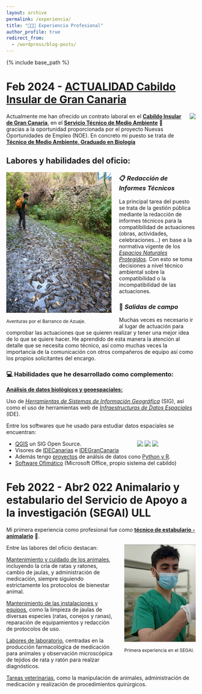 ```yaml
---
layout: archive
permalink: /experiencia/
title: "👨‍💼💼 Experiencia Profesional"
author_profile: true
redirect_from:
  - /wordpress/blog-posts/
---
```


{% include base_path %}

Feb 2024 - <u>ACTUALIDAD Cabildo Insular de Gran Canaria</u>
===

<div style="float: right; margin-left: 20px;">
  <img src="https://pbs.twimg.com/profile_images/1561716451173621760/kLELmYdp_400x400.jpg" width="100px">
</div>

Actualmente me han ofrecido un contrato laboral en el <u><strong>Cabildo Insular de Gran Canaria</strong></u>, en el <u><strong>Servicio Técnico de Medio Ambiente</strong></u> 🌲 gracias a la oportunidad proporcionada por el proyecto Nuevas Oportunidades de Empleo (NOE). En concreto mi puesto se trata de <u><strong>Técnico de Medio Ambiente, Graduado en Biología</strong></u>

## Labores y habilidades del oficio:

<div style="float: left; margin-right: 20px;">
  <img src="../images/profile2.png" width="280px">
  <figcaption><p style="font-size: 12px;">Aventuras por el Barranco de Azuaje.</p></figcaption>
</div>

### 📋 *Redacción de Informes Técnicos*

La principal tarea del puesto se trata de la gestión pública mediante la redacción de informes técnicos para la compatibilidad de actuaciones (obras, actividades, celebraciones...) en base a la normativa vigente de los <u><i>Espacios Naturales Protegidos</i></u>. Con esto se toma decisiones a nivel técnico ambiental sobre la compatibilidad o la incompatibilidad de las actuaciones. 

### 🥾 *Salidas de campo*

Muchas veces es necesario ir al lugar de actuación para comprobar las actuaciones que se quieren realizar y tener una mejor idea de lo que se quiere hacer. He aprendido de esta manera la atención al detalle que se necesita como técnico, así como muchas veces la importancia de la comunicación con otros compañeros de equipo así como los propios solicitantes del encargo.

### 💻 Habilidades que he desarrollado como complemento:

<u><strong>Análisis de datos biológicos y geoespaciales:</strong></u>

Uso de <u><i>Herramientas de Sistemas de Información Geográfica</i></u> (SIG), así como el uso de herramientas web de <u><i>Infraestructuras de Datos Espaciales</i></u> (IDE).

Entre los softwares que he usado para estudiar datos espaciales se encuentran:

<div style="float: right; margin-right: 100px;">
  <img src="https://www.qgis.org/img/logosign.svg" width="50px">

  <img src="https://yt3.googleusercontent.com/4umaHqwcGrVJ7pC1aAb_LeVzrl3Wx-5-RcBfUYloydlCGmr36MSEqrw6m6XAgpFuWx-VtBt8gA=s900-c-k-c0x00ffffff-no-rj" width="60x">

  <img src="https://media.licdn.com/dms/image/v2/D4D12AQEz33xZKsngrw/article-cover_image-shrink_423_752/article-cover_image-shrink_423_752/0/1685213382501?e=1732752000&v=beta&t=oM6a_TEeZpZq4-IHTMnL3N0zZ2uCXgwsLqWHrVRtjjY" width="70x">

</div>

* [QGIS](https://github.com/qgis/QGIS) un SIG Open Source.
* Visores de [IDECanarias](https://www.idecanarias.es/) e [IDEGranCanaria](https://www.idegrancanaria.es/) 
* Además tengo [proyectos](https://juancarlosbio.github.io/juancarlos_portfolio_esp//proyectos/) de análsis de datos cono <u>Python y R</u>.
* <u>Software Ofimático</u> (Microsoft Office, propio sistema del cabildo)

Feb 2022 - Abr2 022 Animalario y estabulario del Servicio de Apoyo a la investigación (SEGAI) ULL
===

Mi primera experiencia como profesional fue como <u><strong>técnico de estabulario - animalario</strong></u> 🐁.

<div style="float: right; margin-left: 20px;">
  <img src="../images/foto segai.jpg" width="190px">
  <figcaption><p style="font-size: 12px;">Primera experiencia en el SEGAI.</p></figcaption>
</div>

Entre las labores del oficio destacan:

<u>Mantenimiento y cuidado de los animales</u>, incluyendo la cría de ratas y ratones, cambio de jaulas, y administración de medicación, siempre siguiendo estrictamente los protocolos de bienestar animal.

<u>Mantenimiento de las instalaciones y equipos</u>, como la limpieza de jaulas de diversas especies (ratas, conejos y ranas), reparación de equipamientos y redacción de protocolos de uso.

<u>Labores de laboratorio</u>, centradas en la producción farmacológica de medicación para animales y observación microscópica de tejidos de rata y ratón para realzar diagnósticos.

<u>Tareas veterinarias</u>, como la manipulación de animales, administración de medicación y realización de procedimientos quirúrgicos.